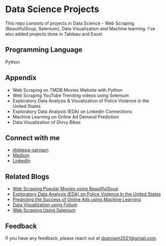 
# Data Science Projects

This repo consists of projects in Data Science - Web Scraping (BeautifulSoup, Selenium), Data Visualization and Machine learning. I've also added projects done in Tableau and Excel. 


## Programming Language 
Python


## Appendix

- Web Scraping on TMDB Movies Website with Python 
- Web Scraping YouTube Trending videos using Selenium
- Exploratory Data Analysis & Visualization of Police Violence in the United States
- Exploratory Data Analysis (EDA) on LinkedIn Connections 
- Machine Learning on Online Ad Demand Prediction 
- Data Visualization of Divvy Bikes 



## Connect with me

- [@deepa-sarojam](https://www.github.com/deepa-sarojam)
- [Medium](https://medium.com/@deepa-sarojam)
- [LinkedIn](https://www.linkedin.com/in/deepa-sarojam/)


## Related Blogs

- [Web Scraping Popular Movies using BeautifulSoup](https://blog.jovian.ai/web-scraping-popular-movies-using-beautifulsoup-5bab0852fee4)
- [Exploratory Data Analysis (EDA) on Police Violence In the United States](https://blog.jovian.ai/a-study-on-police-violence-in-united-states-36b552e9ab27)
- [Predicting the Success of Online Ads using Machine Learning](https://blog.jovian.ai/machine-learning-project-on-predicting-deal-probability-for-online-ads-ed0a60b37671)
- [Data Visualization using Folium](https://blog.jovian.ai/data-visualization-using-folium-6d13da0c7a2c)
- [Web Scraping Using Selenium](https://blog.jovian.ai/web-scraping-using-selenium-2a3ffa1f03f4)


## Feedback

If you have any feedback, please reach out at dsarojam2021@gmail.com. 



